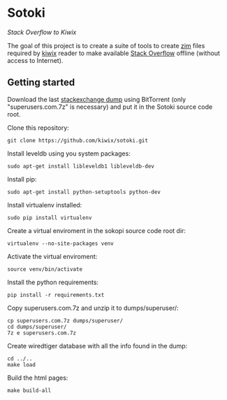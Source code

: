# Sotoki

*Stack Overflow to Kiwix*

The goal of this project is to create a suite of tools to create
[zim](http://www.openzim.rog) files required by
[kiwix](http://kiwix.org/) reader to make available [Stack Overflow](https://stackoverflow.com/)
offline (without access to Internet).

## Getting started

Download the last [stackexchange
 dump](https://archive.org/details/stackexchange) using BitTorrent
 (only "superusers.com.7z" is necessary) and put it in the Sotoki
 source code root.


Clone this repository:

```
git clone https://github.com/kiwix/sotoki.git
```

Install leveldb using you system packages:

```
sudo apt-get install libleveldb1 libleveldb-dev
```

Install pip:

```
sudo apt-get install python-setuptools python-dev
```

Install virtualenv installed:
```
sudo pip install virtualenv
```

Create a virtual enviroment in the sokopi source code root dir:
```
virtualenv --no-site-packages venv
```

Activate the virtual enviroment:
```
source venv/bin/activate
```

Install the python requirements:

```
pip install -r requirements.txt
```

Copy superusers.com.7z and unzip it to dumps/superuser/:

```
cp superusers.com.7z dumps/superuser/
cd dumps/superuser/
7z e superusers.com.7z
```

Create wiredtiger database with all the info found in the dump:

```
cd ../..
make load
```

Build the html pages:

```
make build-all
```